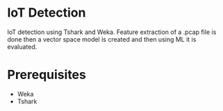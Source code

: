 # IoT Detection
IoT detection using Tshark and Weka. Feature extraction of a .pcap file is done then a vector space model is created and then using ML it is evaluated.
 
# Prerequisites
- Weka
- Tshark
